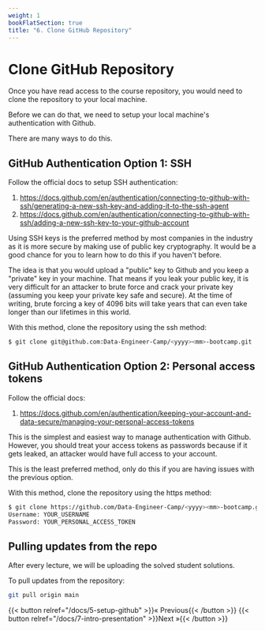 ```yaml
---
weight: 1
bookFlatSection: true
title: "6. Clone GitHub Repository"
---
```


# Clone GitHub Repository

Once you have read access to the course repository, you would need to clone the repository to your local machine.

Before we can do that, we need to setup your local machine's authentication with Github.

There are many ways to do this.

## GitHub Authentication Option 1: SSH

Follow the official docs to setup SSH authentication:

1. https://docs.github.com/en/authentication/connecting-to-github-with-ssh/generating-a-new-ssh-key-and-adding-it-to-the-ssh-agent
2. https://docs.github.com/en/authentication/connecting-to-github-with-ssh/adding-a-new-ssh-key-to-your-github-account

Using SSH keys is the preferred method by most companies in the industry as it is more secure by making use of public key cryptography. It would be a good chance for you to learn how to do this if you haven't before.

The idea is that you would upload a "public" key to Github and you keep a "private" key in your machine. That means if you leak your public key, it is very difficult for an attacker to brute force and crack your private key (assuming you keep your private key safe and secure). At the time of writing, brute forcing a key of 4096 bits will take years that can even take longer than our lifetimes in this world.

With this method, clone the repository using the ssh method:

```sh
$ git clone git@github.com:Data-Engineer-Camp/<yyyy><mm>-bootcamp.git
```

## GitHub Authentication Option 2: Personal access tokens

Follow the official docs:

1. https://docs.github.com/en/authentication/keeping-your-account-and-data-secure/managing-your-personal-access-tokens

This is the simplest and easiest way to manage authentication with Github. However, you should treat your access tokens as passwords because if it gets leaked, an attacker would have full access to your account.

This is the least preferred method, only do this if you are having issues with the previous option.

With this method, clone the repository using the https method:

```sh
$ git clone https://github.com/Data-Engineer-Camp/<yyyy><mm>-bootcamp.git
Username: YOUR_USERNAME
Password: YOUR_PERSONAL_ACCESS_TOKEN
```

## Pulling updates from the repo

After every lecture, we will be uploading the solved student solutions.

To pull updates from the repository:

```sh
git pull origin main
```

{{< button relref="/docs/5-setup-github" >}}&laquo; Previous{{< /button >}} {{< button relref="/docs/7-intro-presentation" >}}Next &raquo;{{< /button >}}
